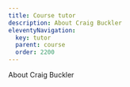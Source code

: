 ```yaml
---
title: Course tutor
description: About Craig Buckler
eleventyNavigation:
  key: tutor
  parent: course
  order: 2200
---
```


About Craig Buckler
